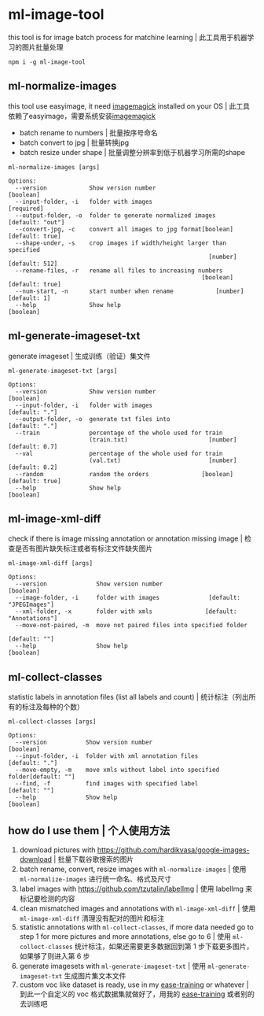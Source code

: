 # ml-image-tool

this tool is for image batch process for matchine learning | 此工具用于机器学习的图片批量处理

```
npm i -g ml-image-tool
```

## ml-normalize-images

this tool use easyimage, it need [imagemagick](https://imagemagick.org/) installed on your OS | 此工具依赖了easyimage，需要系统安装[imagemagick](https://imagemagick.org/)

- batch rename to numbers | 批量按序号命名
- batch convert to jpg | 批量转换jpg
- batch resize under shape | 批量调整分辨率到低于机器学习所需的shape

```
ml-normalize-images [args]

Options:
  --version            Show version number                             [boolean]
  --input-folder, -i   folder with images                             [required]
  --output-folder, -o  folder to generate normalized images     [default: "out"]
  --convert-jpg, -c    convert all images to jpg format[boolean] [default: true]
  --shape-under, -s    crop images if width/height larger than specified
                                                         [number] [default: 512]
  --rename-files, -r   rename all files to increasing numbers
                                                       [boolean] [default: true]
  --num-start, -n      start number when rename            [number] [default: 1]
  --help               Show help                                       [boolean]
```

## ml-generate-imageset-txt

generate imageset | 生成训练（验证）集文件

```
ml-generate-imageset-txt [args]

Options:
  --version            Show version number                             [boolean]
  --input-folder, -i   folder with images                         [default: "."]
  --output-folder, -o  generate txt files into                    [default: "."]
  --train              percentage of the whole used for train
                       (train.txt)                       [number] [default: 0.7]
  --val                percentage of the whole used for train
                       (val.txt)                         [number] [default: 0.2]
  --random             random the orders               [boolean] [default: true]
  --help               Show help                                       [boolean]
```

## ml-image-xml-diff

check if there is image missing annotation or annotation missing image | 检查是否有图片缺失标注或者有标注文件缺失图片

```
ml-image-xml-diff [args]

Options:
  --version              Show version number                           [boolean]
  --image-folder, -i     folder with images              [default: "JPEGImages"]
  --xml-folder, -x       folder with xmls               [default: "Annotations"]
  --move-not-paired, -m  move not paired files into specified folder
                                                                   [default: ""]
  --help                 Show help                                     [boolean]
```

## ml-collect-classes

statistic labels in annotation files (list all labels and count) | 统计标注（列出所有的标注及每种的个数）

```
ml-collect-classes [args]

Options:
  --version           Show version number                              [boolean]
  --input-folder, -i  folder with xml annotation files            [default: "."]
  --move-empty, -m    move xmls without label into specified folder[default: ""]
  --find, -f          find images with specified label             [default: ""]
  --help              Show help                                        [boolean]
```


## how do I use them | 个人使用方法

1. download pictures with https://github.com/hardikvasa/google-images-download | 批量下载谷歌搜索的图片
2. batch rename, convert, resize images with `ml-normalize-images` | 使用 `ml-normalize-images` 进行统一命名、格式及尺寸
3. label images with https://github.com/tzutalin/labelImg | 使用 labelImg 来标记要检测的内容
4. clean mismatched images and annotations with `ml-image-xml-diff` | 使用 `ml-image-xml-diff` 清理没有配对的图片和标注
5. statistic annotations with `ml-collect-classes`, if more data needed go to step 1 for more pictures and more annotations, else go to 6 | 使用 `ml-collect-classes` 统计标注，如果还需要更多数据回到第 1 步下载更多图片，如果够了则进入第 6 步
6. generate imagesets with `ml-generate-imageset-txt` | 使用 `ml-generate-imageset-txt` 生成图片集文本文件
7. custom voc like dataset is ready, use in my [ease-training](https://github.com/postor/ease-training) or whatever | 到此一个自定义的 voc 格式数据集就做好了，用我的 [ease-training](https://github.com/postor/ease-training) 或者别的去训练吧

